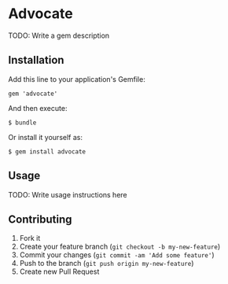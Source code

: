 # Advocate

TODO: Write a gem description

## Installation

Add this line to your application's Gemfile:

    gem 'advocate'

And then execute:

    $ bundle

Or install it yourself as:

    $ gem install advocate

## Usage

TODO: Write usage instructions here

## Contributing

1. Fork it
2. Create your feature branch (`git checkout -b my-new-feature`)
3. Commit your changes (`git commit -am 'Add some feature'`)
4. Push to the branch (`git push origin my-new-feature`)
5. Create new Pull Request
